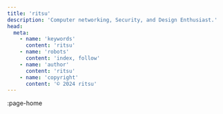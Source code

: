 ```yaml
---
title: 'ritsu'
description: 'Computer networking, Security, and Design Enthusiast.'
head:
  meta:
    - name: 'keywords'
      content: 'ritsu'
    - name: 'robots'
      content: 'index, follow'
    - name: 'author'
      content: 'ritsu'
    - name: 'copyright'
      content: '© 2024 ritsu'
---
```


:page-home